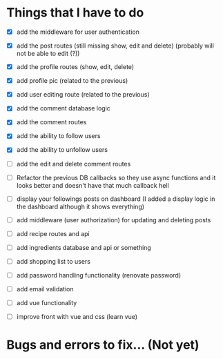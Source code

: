 # Things that I have to do
- [x] add the middleware for user authentication
- [x] add the post routes (still missing show, edit and delete) (probably will not be able to edit (?))
- [x] add the profile routes (show, edit, delete)
- [x] add profile pic (related to the previous)
- [x] add user editing route (related to the previous)
- [x] add the comment database logic
- [x] add the comment routes
- [x] add the ability to follow users
- [x] add the ability to unfollow users
- [ ] add the edit and delete comment routes
- [ ] Refactor the previous DB callbacks so they use async functions and it looks better and doesn't have that much callback hell
- [ ] display your followings posts on dashboard (I added a display logic in the dashboard although it shows everything)
- [ ] add middleware (user authorization) for updating and deleting posts
- [ ] add recipe routes and api
- [ ] add ingredients database and api or something
- [ ] add shopping list to users
- [ ] add password handling functionality (renovate password)
- [ ] add email validation

- [ ] add vue functionality
- [ ] improve front with vue and css (learn vue)

# Bugs and errors to fix... (Not yet)
